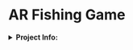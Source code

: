 # AR Fishing Game
 <details>
 <summary><b>Project Info:</b></summary>
  <p></p>
  <b>Description</b>
 <p>Fishing Game in Augmented Reality made using Unity and Vuforia.<br>
 Simply sit down, relax and start fishing!</p>
 <b>Features:</b>
 <ul>
 <li>Breathtaking scenery!</li>
 <li>Three levels and counting of five different species of fish to fish!</li>
 <li>The ability to fish literally anywhere!</li>
  <li>Scan codes to unlock new features!</li>
  <img src="https://github.com/ThrasyvoulosK/AR-Fishing/blob/main/Assets/Images/qr-code.png" width="350" title="hover text">
 </ul>
 <b>Assets Used:</b>
 <ul>
 <li><a href="https://assetstore.unity.com/packages/essentials/asset-packs/standard-assets-2018-4-check-out-starter-assets-first-person-thi-32351">Unity's Standard Assets 2018.4</a></li>
 <li><a href="https://assetstore.unity.com/packages/3d/characters/animals/fish/fish-polypack-202232">Alstra Infinite's Fish - PolyPack</a></li>
 <li><a href="https://assetstore.unity.com/packages/3d/vehicles/sea/boats-polypack-189866">Alstra Infinite's Boats - PolyPack</a></li>
  <li><a href="https://www.turbosquid.com/3d-models/free-tropical-fish-pack-3d-model/652729">Tropical Fish Pack by ZivixLLC</a></li>
  <li><a href="https://assetstore.unity.com/packages/tools/input-management/joystick-pack-107631">Joystick Pack - Fenerax Studios</a></li>
 </ul>
  <b>Thanks:</b>
 <ul>
  <li>Petros Kontrazis</li>
 </ul>
 </details>

